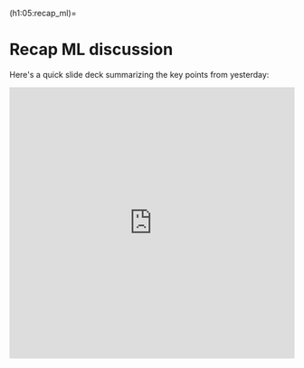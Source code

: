 (h1:05:recap_ml)=
# Recap ML discussion

Here's a quick slide deck summarizing the key points from yesterday:

<iframe src="https://docs.google.com/presentation/d/e/2PACX-1vSJmaHyT4j2z2KTmgsA0-L_Ah_4IOEBop651Qd9riHqP-DrKSQZveFB-vBMN3_hLMBI_BYXLX6q3ZX6/embed?start=false&loop=false&delayms=3000" frameborder="0" width="100%" height="480" allowfullscreen="true" mozallowfullscreen="true" webkitallowfullscreen="true"></iframe>

